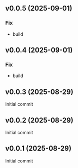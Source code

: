 ## v0.0.5 (2025-09-01)

### Fix

- build

## v0.0.4 (2025-09-01)

### Fix

- build

## v0.0.3 (2025-08-29)
Initial commit
## v0.0.2 (2025-08-29)
Initial commit
## v0.0.1 (2025-08-29)
Initial commit
